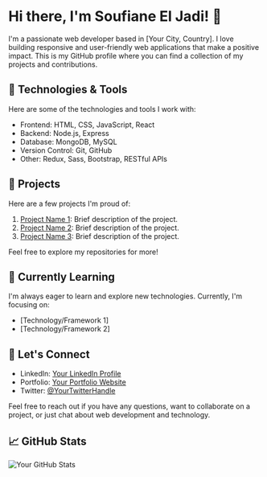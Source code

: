 # Hi there, I'm Soufiane El Jadi! 👋

I'm a passionate web developer based in [Your City, Country]. I love building responsive and user-friendly web applications that make a positive impact. This is my GitHub profile where you can find a collection of my projects and contributions.

## 🔧 Technologies & Tools

Here are some of the technologies and tools I work with:

- Frontend: HTML, CSS, JavaScript, React
- Backend: Node.js, Express
- Database: MongoDB, MySQL
- Version Control: Git, GitHub
- Other: Redux, Sass, Bootstrap, RESTful APIs

## 🚀 Projects

Here are a few projects I'm proud of:

1. [Project Name 1](link-to-project1): Brief description of the project.
2. [Project Name 2](link-to-project2): Brief description of the project.
3. [Project Name 3](link-to-project3): Brief description of the project.

Feel free to explore my repositories for more!

## 🌱 Currently Learning

I'm always eager to learn and explore new technologies. Currently, I'm focusing on:

- [Technology/Framework 1]
- [Technology/Framework 2]

## 💬 Let's Connect

- LinkedIn: [Your LinkedIn Profile](link-to-linkedin)
- Portfolio: [Your Portfolio Website](link-to-portfolio)
- Twitter: [@YourTwitterHandle](link-to-twitter)

Feel free to reach out if you have any questions, want to collaborate on a project, or just chat about web development and technology.

## 📈 GitHub Stats

![Your GitHub Stats](https://github-readme-stats.vercel.app/api?username=soufianeljadi&show_icons=true&count_private=true&hide=contribs,prs)

<!-- Additional badges and sections can be added based on your preferences -->


